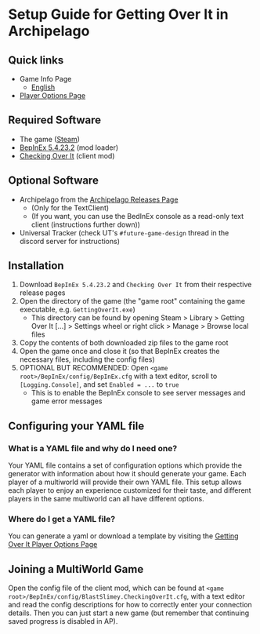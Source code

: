 # Setup Guide for Getting Over It in Archipelago

## Quick links

- Game Info Page
    * [English](/games/Getting%20Over%20It/info/en)
- [Player Options Page](/games/Getting%20Over%20It/player-options)

## Required Software

- The game ([Steam](https://store.steampowered.com/app/240720/Getting_Over_It_with_Bennett_Foddy/))
- [BepInEx 5.4.23.2](https://github.com/BepInEx/BepInEx/releases/tag/v5.4.23.2) (mod loader)
- [Checking Over It](https://github.com/BlastSlimey/CheckingOverIt/releases) (client mod)

## Optional Software

- Archipelago from the [Archipelago Releases Page](https://github.com/ArchipelagoMW/Archipelago/releases)
    * (Only for the TextClient)
    * (If you want, you can use the BedInEx console as a read-only text client (instructions further down))
- Universal Tracker (check UT's `#future-game-design` thread in the discord server for instructions)

## Installation

1. Download `BepInEx 5.4.23.2` and `Checking Over It` from their respective release pages
2. Open the directory of the game (the "game root" containing the game executable, e.g. `GettingOverIt.exe`)
   - This directory can be found by opening Steam > Library > Getting Over It [...] > Settings wheel or right click > Manage > Browse local files
3. Copy the contents of both downloaded zip files to the game root
4. Open the game once and close it (so that BepInEx creates the necessary files, including the config files)
5. OPTIONAL BUT RECOMMENDED: Open `<game root>/BepInEx/config/BepInEx.cfg` with a text editor, scroll to `[Logging.Console]`, and set `Enabled = ...` to `true`
   - This is to enable the BepInEx console to see server messages and game error messages

## Configuring your YAML file

### What is a YAML file and why do I need one?

Your YAML file contains a set of configuration options which provide the generator with information about how it should
generate your game. Each player of a multiworld will provide their own YAML file. This setup allows each player to enjoy
an experience customized for their taste, and different players in the same multiworld can all have different options.

### Where do I get a YAML file?

You can generate a yaml or download a template by visiting the 
[Getting Over It Player Options Page](/games/Getting%20Over%20It/player-options)

## Joining a MultiWorld Game

Open the config file of the client mod, which can be found at `<game root>/BepInEx/config/BlastSlimey.CheckingOverIt.cfg`, 
with a text editor and read the config descriptions for how to correctly enter your connection details. 
Then you can just start a new game (but remember that continuing saved progress is disabled in AP).

